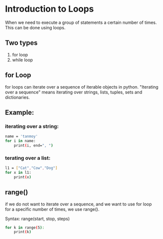 # Introduction to Loops

 When we need to execute a group of statements a certain number of times. This can be done using loops.

 ## Two types

 1) for loop
 2) while loop

## for Loop

for loops can iterate over a sequence of iterable objects in python. 
"Iterating over a sequence" means iterating over strings, lists, tuples, sets and dictionaries.

## Example: 

### iterating over a string:

``` bash
name = 'tanmoy'
for i in name:
    print(i, end=", ")
```

### terating over a list:

``` bash
l1 = ["Cat","Cow","Dog"]
for x in l1:
    print(x)
```

## range()

if we do not want to iterate over a sequence, and we want to use for loop for a specific number of times, we use range().

Syntax: range(start, stop, steps)

``` bash
for k in range(5):
    print(k)
```